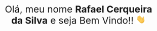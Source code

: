 
<p style="font-size: 30px" align="center">Olá, meu nome <b>Rafael Cerqueira da Silva</b> e seja Bem Vindo!! <img src="https://github.com/ABSphreak/ABSphreak/blob/master/gifs/Hi.gif?raw=true" width="30px"></p>
